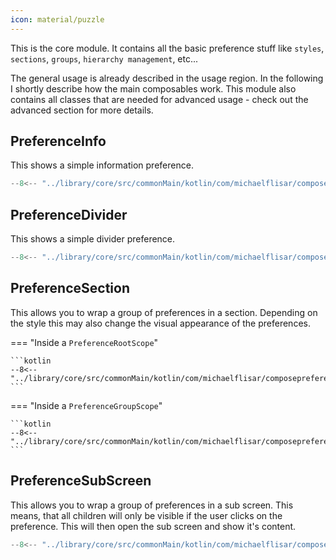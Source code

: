 ```yaml
---
icon: material/puzzle
---
```


This is the core module. It contains all the basic preference stuff like `styles`, `sections`, `groups`, `hierarchy management`, etc...

The general usage is already described in the usage region. In the following I shortly describe how the main composables work. This module also contains all classes that are needed for advanced usage - check out the advanced section for more details.

## PreferenceInfo

This shows a simple information preference.

```kotlin
--8<-- "../library/core/src/commonMain/kotlin/com/michaelflisar/composepreferences/core/PreferenceInfo.kt:constructor"
```

## PreferenceDivider

This shows a simple divider preference.

```kotlin
--8<-- "../library/core/src/commonMain/kotlin/com/michaelflisar/composepreferences/core/PreferenceDivider.kt:constructor"
```

## PreferenceSection

This allows you to wrap a group of preferences in a section. Depending on the style this may also change the visual appearance of the preferences.

=== "Inside a `PreferenceRootScope`"

    ```kotlin
    --8<-- "../library/core/src/commonMain/kotlin/com/michaelflisar/composepreferences/core/PreferenceSection.kt:constructor"
    ```

=== "Inside a `PreferenceGroupScope`"

    ```kotlin
    --8<-- "../library/core/src/commonMain/kotlin/com/michaelflisar/composepreferences/core/PreferenceSection.kt:constructor2"
    ```

## PreferenceSubScreen

This allows you to wrap a group of preferences in a sub screen. This means, that all children will only be visible if the user clicks on the preference. This will then open the sub screen and show it's content.

```kotlin
--8<-- "../library/core/src/commonMain/kotlin/com/michaelflisar/composepreferences/core/PreferenceSubScreen.kt:constructor"
```




